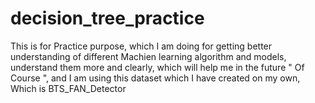 # decision_tree_practice
 This is for Practice purpose, which I am doing for getting better understanding of different Machien learning algorithm and models, understand them more and clearly, which will help me in the future " Of Course ", and I am using this dataset which I have created on my own, Which is BTS_FAN_Detector
